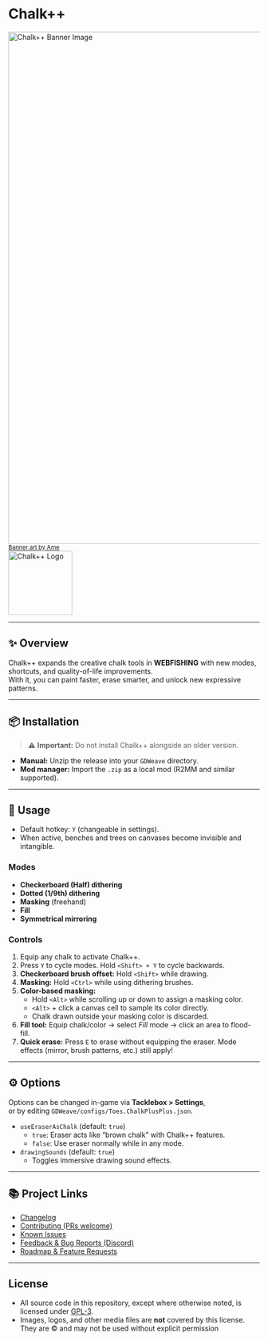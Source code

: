 # Chalk++

<img src="https://i.imgur.com/8TRBtmH.jpeg" width=1024 alt="Chalk++ Banner Image">
<a href="https://cara.app/purame"><small>Banner art by Ame</small></a>

<br/>

<img src="https://i.imgur.com/Grs6byr.png" height=128 alt="Chalk++ Logo">

---

## ✨ Overview

Chalk++ expands the creative chalk tools in **WEBFISHING** with new modes, shortcuts, and quality-of-life improvements.  
With it, you can paint faster, erase smarter, and unlock new expressive patterns.

---

## 📦 Installation

> ⚠️ **Important:** Do not install Chalk++ alongside an older version.

- **Manual:** Unzip the release into your `GDWeave` directory.  
- **Mod manager:** Import the `.zip` as a local mod (R2MM and similar supported).

---

## 🎨 Usage

- Default hotkey: `Y` (changeable in settings).  
- When active, benches and trees on canvases become invisible and intangible.

### Modes

- **Checkerboard (Half) dithering**
- **Dotted (1/9th) dithering**
- **Masking** (freehand)
- **Fill**
- **Symmetrical mirroring**

### Controls

1. Equip any chalk to activate Chalk++.
2. Press `Y` to cycle modes. Hold `<Shift> + Y` to cycle backwards.  
3. **Checkerboard brush offset:** Hold `<Shift>` while drawing.  
4. **Masking:** Hold `<Ctrl>` while using dithering brushes.  
5. **Color-based masking:**  
   - Hold `<Alt>` while scrolling up or down to assign a masking color.  
   - `<Alt>` + click a canvas cell to sample its color directly.  
   - Chalk drawn outside your masking color is discarded.  
6. **Fill tool:** Equip chalk/color → select *Fill* mode → click an area to flood-fill.  
7. **Quick erase:** Press `E` to erase without equipping the eraser. Mode effects (mirror, brush patterns, etc.) still apply!

---

## ⚙️ Options

Options can be changed in-game via **Tacklebox > Settings**,  
or by editing `GDWeave/configs/Toes.ChalkPlusPlus.json`.

- `useEraserAsChalk` (default: `true`)  
  - `true`: Eraser acts like “brown chalk” with Chalk++ features.  
  - `false`: Use eraser normally while in any mode.  
- `drawingSounds` (default: `true`)  
  - Toggles immersive drawing sound effects.

---

## 📚 Project Links

- [Changelog](https://thunderstore.io/c/webfishing/p/toes/Chalk_PlusPlus/changelog/)  
- [Contributing (PRs welcome)](https://github.com/binury/Toes.ChalkPlusPlus/pulls)  
- [Known Issues](https://github.com/binury/Toes.ChalkPlusPlus/issues?q=sort%3Aupdated-desc+is%3Aissue+is%3Aopen)  
- [Feedback & Bug Reports (Discord)](https://discord.gg/kjf3FCAMDb)  
- [Roadmap & Feature Requests](https://github.com/binury/Toes.ChalkPlusPlus/issues?q=sort%3Aupdated-desc%20is%3Aissue%20is%3Aopen%20label%3Aenhancement)

---

## License

- All source code in this repository, except where otherwise noted, is licensed under [GPL-3](./LICENSE).
- Images, logos, and other media files are **not** covered by this license.  
  They are © and may not be used without explicit permission

